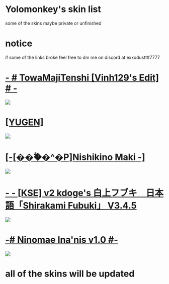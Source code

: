 # Yolomonkey's skin list
some of the skins maybe private or unfinished

# notice
if some of the links broke feel free to dm me on discord at exxodustt#7777

# [- # TowaMajiTenshi [Vinh129's Edit] # -](https://www.mediafire.com/file/dzk1p93d47zia8x/-+#+TowaMajiTenshi+-Vinh129's+Edit-+#+-.osk/file)
![](https://i.imgur.com/jATOE0r.png)

# [[YUGEN]](https://osuskins.net/skin/wEaMJGb)
![](https://osuskins.net/screenshots/wEaMJGb.jpg)


# [[-[���ؖ�^�P]Nishikino Maki -]](https://osuskins.net/skin/zkWbziA)
![](https://i.imgur.com/hCCraeE.png)

# [- - [KSE] v2 kdoge's 白上フブキ　日本語「Shirakami Fubuki」 V3.4.5](https://drive.google.com/file/d/1RHYEf-LQZaV8R5tT4tRapgd6ykoXvQNk/view)
![](https://i.imgur.com/hmCZC0G.png)

# [-# Ninomae Ina'nis v1.0 #-](https://www.mediafire.com/file/dl9a56qzzdx40o7/-%2523_Ninomae_Ina%2527nis_v1.0_%2523-.osk/file)
![](https://i.imgur.com/NfwHJqf.png)


# all of the skins will be updated
